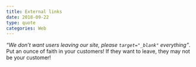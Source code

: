 ```yaml
---
title: External links
date: 2018-09-22
type: quote
categories: Web
---
```


_“We don’t want users leaving our site, please `target="_blank"` everything”_. Put an ounce of faith in your customers! If they want to leave, they may not be your customer!
